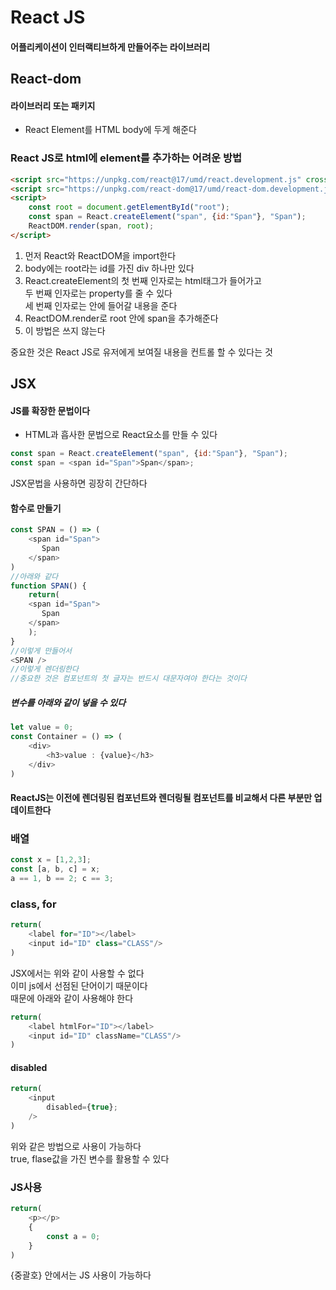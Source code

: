 # React JS

#### 어플리케이션이 인터랙티브하게 만들어주는 라이브러리

## React-dom

#### 라이브러리 또는 패키지
+ React Element를 HTML body에 두게 해준다   

### React JS로 html에 element를 추가하는 어려운 방법
```html
<script src="https://unpkg.com/react@17/umd/react.development.js" crossorigin></script>
<script src="https://unpkg.com/react-dom@17/umd/react-dom.development.js" crossorigin></script>
<script>
    const root = document.getElementById("root");
    const span = React.createElement("span", {id:"Span"}, "Span");
    ReactDOM.render(span, root);
</script>
```
1. 먼저 React와 ReactDOM을 import한다
2. body에는 root라는 id를 가진 div 하나만 있다
3. React.createElement의 첫 번째 인자로는 html태그가 들어가고\
    두 번째 인자로는 property를 줄 수 있다\
    세 번째 인자로는 안에 들어갈 내용을 준다
4. ReactDOM.render로 root 안에 span을 추가해준다
5. 이 방법은 쓰지 않는다

중요한 것은 React JS로 유저에게 보여질 내용을 컨트롤 할 수 있다는 것

## JSX
#### JS를 확장한 문법이다   
+ HTML과 흡사한 문법으로 React요소를 만들 수 있다
```js
const span = React.createElement("span", {id:"Span"}, "Span");
const span = <span id="Span">Span</span>;
```
JSX문법을 사용하면 굉장히 간단하다

#### 함수로 만들기
```js
const SPAN = () => (
    <span id="Span">
       Span
    </span>
)
//아래와 같다
function SPAN() {
    return(
    <span id="Span">
       Span
    </span>
    );
}
//이렇게 만들어서
<SPAN />
//이렇게 렌더링한다
//중요한 것은 컴포넌트의 첫 글자는 반드시 대문자여야 한다는 것이다
```

##### 변수를 아래와 같이 넣을 수 있다
```js
let value = 0;
const Container = () => (
    <div>
        <h3>value : {value}</h3>
    </div>
)
```
#### ReactJS는 이전에 렌더링된 컴포넌트와 렌더링될 컴포넌트를 비교해서 다른 부분만 업데이트한다

### 배열
```js
const x = [1,2,3];
const [a, b, c] = x;
a == 1, b == 2; c == 3;
```

### class, for
```js
return(
    <label for="ID"></label>
    <input id="ID" class="CLASS"/>
)
```
JSX에서는 위와 같이 사용할 수 없다\
이미 js에서 선점된 단어이기 때문이다\
때문에 아래와 같이 사용해야 한다
```js
return(
    <label htmlFor="ID"></label>
    <input id="ID" className="CLASS"/>
)
```

#### disabled
```js
return(
    <input
        disabled={true};
    />
)
```
위와 같은 방법으로 사용이 가능하다\
true, flase값을 가진 변수를 활용할 수 있다

### JS사용
```js
return(
    <p></p>
    {
        const a = 0;
    }
)
```
{중괄호} 안에서는 JS 사용이 가능하다